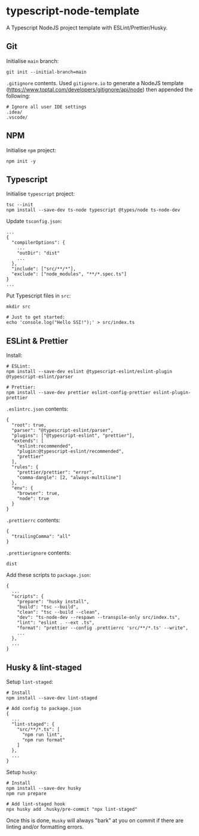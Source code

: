 # typescript-node-template
A Typescript NodeJS project template with ESLint/Prettier/Husky.

## Git

Initialise `main` branch:

```
git init --initial-branch=main
```

`.gitignore` contents. Used `gitignore.io` to generate a NodeJS template (https://www.toptal.com/developers/gitignore/api/node) then appended the following:

```
# Ignore all user IDE settings
.idea/
.vscode/
```

## NPM

Initialise `npm` project:

```
npm init -y
```

## Typescript

Initialise `typescript` project:

```
tsc --init
npm install --save-dev ts-node typescript @types/node ts-node-dev
```

Update `tsconfig.json`:

```
...
{
  "compilerOptions": {
    ...
    "outDir": "dist"
    ...
  },
  "include": ["src/**/*"],
  "exclude": ["node_modules", "**/*.spec.ts"]
}
...
```

Put Typescript files in `src`:

```
mkdir src

# Just to get started:
echo 'console.log("Hello SSI!");' > src/index.ts
```

## ESLint & Prettier

Install:

```
# ESLint:
npm install --save-dev eslint @typescript-eslint/eslint-plugin @typescript-eslint/parser

# Prettier:
npm install --save-dev prettier eslint-config-prettier eslint-plugin-prettier
```

`.eslintrc.json` contents:

```
{
  "root": true,
  "parser": "@typescript-eslint/parser",
  "plugins": ["@typescript-eslint", "prettier"],
  "extends": [
    "eslint:recommended",
    "plugin:@typescript-eslint/recommended",
    "prettier"
  ],
  "rules": {
    "prettier/prettier": "error",
    "comma-dangle": [2, "always-multiline"]
  },
  "env": {
    "browser": true,
    "node": true
  }
}
```

`.prettierrc` contents:

```
{
  "trailingComma": "all"
}
```

`.prettierignore` contents:

```
dist
```

Add these scripts to `package.json`:

```
{
  ...
  "scripts": {
    "prepare": "husky install",
    "build": "tsc --build",
    "clean": "tsc --build --clean",
    "dev": "ts-node-dev --respawn --transpile-only src/index.ts",
    "lint": "eslint . --ext .ts",
    "format": "prettier --config .prettierrc 'src/**/*.ts' --write",
    ...
  },
  ...
}
```

## Husky & lint-staged

Setup `lint-staged`:

```
# Install
npm install --save-dev lint-staged

# Add config to package.json
{
  ...
  "lint-staged": {
    "src/**/*.ts": [
      "npm run lint",
      "npm run format"
    ]
  },
  ...
}
```

Setup `husky`:

```
# Install
npm install --save-dev husky
npm run prepare

# Add lint-staged hook
npx husky add .husky/pre-commit "npx lint-staged"
```

Once this is done, `Husky` will always "bark" at you on commit if there are linting and/or formatting errors.
